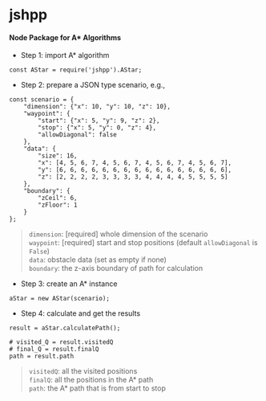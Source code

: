 # jshpp
#### Node Package for A* Algorithms

* Step 1: import A* algorithm
```
const AStar = require('jshpp').AStar;
```

* Step 2: prepare a JSON type scenario, e.g.,
```
const scenario = {
    "dimension": {"x": 10, "y": 10, "z": 10},
    "waypoint": {
        "start": {"x": 5, "y": 9, "z": 2},
        "stop": {"x": 5, "y": 0, "z": 4},
        "allowDiagonal": false
    },
    "data": {
        "size": 16,
        "x": [4, 5, 6, 7, 4, 5, 6, 7, 4, 5, 6, 7, 4, 5, 6, 7],
        "y": [6, 6, 6, 6, 6, 6, 6, 6, 6, 6, 6, 6, 6, 6, 6, 6],
        "z": [2, 2, 2, 2, 3, 3, 3, 3, 4, 4, 4, 4, 5, 5, 5, 5]
    },
    "boundary": {
        "zCeil": 6,
        "zFloor": 1
    }
};
```
> `dimension`: [required] whole dimension of the scenario<br>
> `waypoint`: [required] start and stop positions (default `allowDiagonal` is `False`)<br>
> `data`: obstacle data (set as empty if none)<br>
> `boundary`: the z-axis boundary of path for calculation<br>

* Step 3: create an A* instance
```
aStar = new AStar(scenario);
```

* Step 4: calculate and get the results
```
result = aStar.calculatePath();

# visited_Q = result.visitedQ
# final_Q = result.finalQ
path = result.path
```
> `visitedQ`: all the visited positions<br>
> `finalQ`: all the positions in the A* path<br>
> `path`: the A* path that is from start to stop<br>
